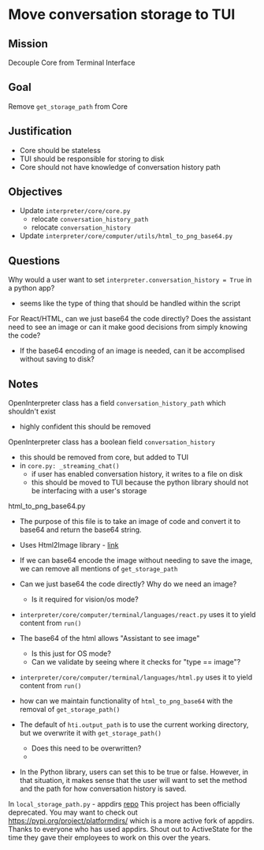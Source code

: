 # Move conversation storage to TUI

## Mission

Decouple Core from Terminal Interface

## Goal

Remove `get_storage_path` from Core

## Justification

- Core should be stateless
- TUI should be responsible for storing to disk
- Core should not have knowledge of conversation history path

## Objectives

- Update `interpreter/core/core.py`
  - relocate `conversation_history_path`
  - relocate `conversation_history`
- Update `interpreter/core/computer/utils/html_to_png_base64.py`

## Questions

Why would a user want to set `interpreter.conversation_history = True` in a python app?

- seems like the type of thing that should be handled within the script

For React/HTML, can we just base64 the code directly? Does the assistant need to see an image or can it make good decisions from simply knowing the code?

- If the base64 encoding of an image is needed, can it be accomplised without saving to disk?

## Notes

OpenInterpreter class has a field `conversation_history_path` which shouldn't exist

- highly confident this should be removed

OpenInterpreter class has a boolean field `conversation_history`

- this should be removed from core, but added to TUI
- in `core.py: _streaming_chat()`
  - if user has enabled conversation history, it writes to a file on disk
  - this should be moved to TUI because the python library should not be interfacing with a user's storage

html_to_png_base64.py

- The purpose of this file is to take an image of code and convert it to base64 and return the base64 string.
- Uses Html2Image library - [link](https://pypi.org/project/html2image/) 
- If we can base64 encode the image without needing to save the image, we can remove all mentions of `get_storage_path`
- Can we just base64 the code directly? Why do we need an image?

  - Is it required for vision/os mode?

- `interpreter/core/computer/terminal/languages/react.py` uses it to yield content from `run()`
- The base64 of the html allows "Assistant to see image"

  - Is this just for OS mode?
  - Can we validate by seeing where it checks for "type == image"?

- `interpreter/core/computer/terminal/languages/html.py` uses it to yield content from `run()`
- how can we maintain functionality of `html_to_png_base64` with the removal of `get_storage_path()`
- The default of `hti.output_path` is to use the current working directory, but we overwrite it with `get_storage_path()`

  - Does this need to be overwritten?
  -

- In the Python library, users can set this to be true or false. However, in that situation, it makes sense that the user will want to set the method and the path for how conversation history is saved.

In `local_storage_path.py` - appdirs [repo](https://github.com/ActiveState/appdirs) This project has been officially deprecated. You may want to check out https://pypi.org/project/platformdirs/ which is a more active fork of appdirs. Thanks to everyone who has used appdirs. Shout out to ActiveState for the time they gave their employees to work on this over the years.
